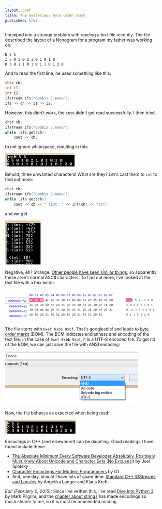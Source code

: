 ```yaml
---
layout: post
title: The mysterious byte order mark
published: true
---
```


I bumped into a strange problem with reading a text file recently. The file described the layout of a [Nonogram](http://en.wikipedia.org/wiki/Nonogram) for a program my father was working on:

```
N 5 5
Z 5 0 1 0 2 1 0 1 0 1 0
K 3 0 1 1 0 1 0 1 1 0 1 2 0
```

And to read the first line, he used something like this:

```cpp
char ch;
int i1;
int i2;
ifstream ifs("Goobix 5.nono");
ifs >> ch >> i1 >> i2;
```

However, this didn't work, the `int`s didn't get read successfully. I then tried

```cpp
char ch;
ifstream ifs("Goobix 5.nono");
while (ifs.get(ch))
	cout << ch;
```

to not ignore whitespace, resulting in this:

![2014_12_30-01.png](/images/2014_12_30-01.png)

Behold, three unwanted characters! What are they? Let's cast them to `int` to find out more:

```cpp
char ch;
ifstream ifs("Goobix 5.nono");
while (ifs.get(ch))
	cout << ch << " (int: " << int(ch) << ")\n";
```

and we get

![2014_12_30-02.png](/images/2014_12_30-02.png)

Negative, eh? Strange. [Other people have seen similar things](http://stackoverflow.com/questions/4690415/negative-ascii-value), so apparently these aren't normal ASCII characters. To find out more, I've looked at the text file with a hex editor:

![2014_12_30-03.png](/images/2014_12_30-03.png)

The file starts with `0xef 0xbb 0xbf`. That's googleable! and leads to [byte order marks](http://en.wikipedia.org/wiki/Byte_order_mark) (BOM). The BOM indicates endianness and encoding of the text file; in the case of `0xef 0xbb 0xbf`, it is a UTF-8 encoded file. To get rid of the BOM, we can just save the file with ANSI encoding:

![2014_12_30-04.png](/images/2014_12_30-04.png)

Now, the file behaves as expected when being read:

![2014_12_30-05.png](/images/2014_12_30-05.png)

Encodings in C++ (and elsewhere!) can be daunting. Good readings I have found include these:

* [The Absolute Minimum Every Software Developer Absolutely, Positively Must Know About Unicode and Character Sets (No Excuses!)](http://www.joelonsoftware.com/articles/Unicode.html) by Joel Spolsky
* [Character Encodings For Modern Programmers](http://blog.gatunka.com/2014/04/25/character-encodings-for-modern-programmers/) by GT
* And, one day, should I have lots of spare time: [Standard C++ IOStreams and Locales](http://amzn.com/0201183951) by Angelika Langer and Klaus Kreft

_Edit (February 2, 2015):_ Since I've written this, I've read [Dive Into Python 3](http://www.diveintopython3.net/) by Mark Pilgrim, and the [chapter about strings](http://www.diveintopython3.net/strings.html) has made encodings so much clearer to me, so it is most recommended reading.

